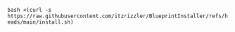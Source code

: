 `bash <(curl -s https://raw.githubusercontent.com/itzrizzler/BlueprintInstaller/refs/heads/main/install.sh)`

